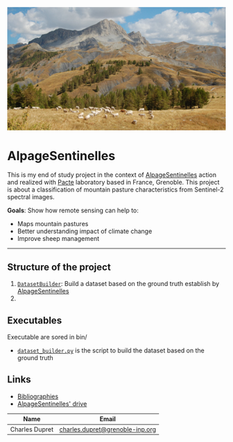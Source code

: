 
<div align="center">
  <img src=img/background.jpeg><br>
</div>


# AlpageSentinelles

This is my end of study project in the context of [AlpageSentinelles](https://www.alpages-sentinelles.fr/) action and 
realized with [Pacte](https://www.pacte-grenoble.fr/) laboratory  based in France, Grenoble. This project is about a 
classification of mountain pasture characteristics from Sentinel-2 spectral images. 

**Goals**: Show how remote sensing can help to:

  - Maps mountain pastures
  - Better understanding impact of climate change
  - Improve sheep management


*** 

## Structure of the project

  1. [`DatasetBuilder`](DatasetBuilder): Build a dataset based on the ground truth establish by 
[AlpageSentinelles](https://www.alpages-sentinelles.fr/)
  2. 


## Executables

Executable are sored in bin/

  - [`dataset_builder.py`](bin) is the script to build the dataset based on the ground truth



## Links

  - [Bibliographies]()
  - [AlpageSentinelles' drive]()



| Name           | Email                           |
|----------------|---------------------------------|
| Charles Dupret | charles.dupret@grenoble-inp.org | 

